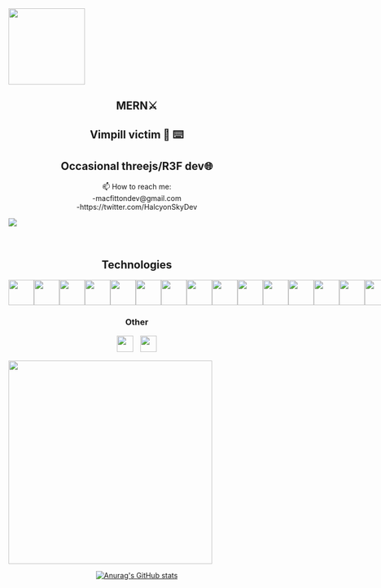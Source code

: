 
<div align="center">
<section style="display: flex;">
<img width=150 src="https://user-images.githubusercontent.com/106866560/195751139-bd2ce168-fb35-4cf8-818a-49bd49be0602.png" />
</section>
  </div>

<h2 align=center>MERN⚔️</h3> 
<h2 align=center>Vimpill victim 🥴 ⌨️</h3> 
<h2 align=center>Occasional threejs/R3F dev🌐</h3> 
<p align=center> 📫 How to reach me: <br/> -macfittondev@gmail.com <br /> -https://twitter.com/HalcyonSkyDev</p>



<div align="center">
<section style="display: flex;">
<img src="https://www.codewars.com/users/angelplusultra/badges/large"/>
</section>

  

</br>

<br /> 




<h2>Technologies</h2>
<div align="center">
<section  style="display: flex; ">
<img height="50" width="50" src="https://cdn.simpleicons.org/html5" /> <img height="50" width="50" src="https://cdn.simpleicons.org/css3" />
<img height="50" width="50" src="https://cdn.simpleicons.org/javascript" /> <img height="50" width="50" src="https://cdn.simpleicons.org/typescript" />
<img height="50" width="50" src="https://cdn.simpleicons.org/react" /><img height="50" width="50" src="https://cdn.simpleicons.org/tailwindcss" /><img height="50" width="50" src="https://cdn.simpleicons.org/bootstrap" /><img height="50" width="50" src="https://cdn.simpleicons.org/mui" />
<img height="50" width="50" src="https://cdn.simpleicons.org/threedotjs/white" />
<img height="50" width="50" src="https://cdn.simpleicons.org/node.js" /> <img height="50" width="50" src="https://cdn.simpleicons.org/express/white" /><img height="50" width="50" src="https://cdn.simpleicons.org/mongodb" /><img height="50" width="50" src="https://cdn.simpleicons.org/passport" /><img height="50" width="50" src="https://cdn.simpleicons.org/npm" /><img height="50" width="50" src="https://cdn.simpleicons.org/yarn" />  <img height="50" width="50" src="https://cdn.simpleicons.org/nodemon" /><img height="50" width="50" src="https://cdn.simpleicons.org/handlebarsdotjs/orange" /> <img height="50" width="50" src="https://cdn.simpleicons.org/heroku" /> <img height="50" width="50" src="https://cdn.simpleicons.org/linux" /><img height="50" width="50" src="https://cdn.simpleicons.org/vim" /><img height="50" width="50" src="https://cdn.simpleicons.org/neovim" /><img height="50" width="50" src="https://cdn.simpleicons.org/gnubash" />
</section>
</div>
<h3>Other</h3>

<img height="32" width="32" src="https://cdn.simpleicons.org/blender" /> <img height="32" width="32" src="https://cdn.simpleicons.org/abletonlive/white" />

<div align="center">
<section style="display: flex; flex-direction: row">

<img width=400  src="https://github-readme-stats.vercel.app/api/top-langs/?username=angelplusultra&show_icons=true&theme=radical&hide=CSS,HTML,EJS,Procfile,SCSS,Handlebars&layout=compact" />

</section>

[![Anurag's GitHub stats](https://github-readme-stats.vercel.app/api?username=angelplusultra&show_icons=true&theme=tokyonight)](https://github.com/anuraghazra/github-readme-stats)
</div>



<!--
**angelplusultra/angelplusultra** is a ✨ _special_ ✨ repository because its `README.md` (this file) appears on your GitHub profile.

Here are some ideas to get you started:

- 🔭 I’m currently working on ...
- 🌱 I’m currently learning ...
- 👯 I’m looking to collaborate on ...
- 🤔 I’m looking for help with ...
- 💬 Ask me about ...
- 📫 How to reach me: ...
- 😄 Pronouns: ...
- ⚡ Fun fact: ...
-->


